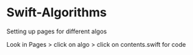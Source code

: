 # Swift-Algorithms
Setting up pages for different algos 


Look in Pages > click on algo > click on contents.swift for code
